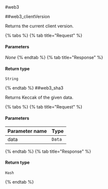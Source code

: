 #web3

##web3\_clientVersion

Returns the current client version. 

{% tabs %}
{% tab title="Request" %}
#### **Parameters**

_None_
{% endtab %}
{% tab title="Response" %}

#### Return type
`String`

{% endtab %}
##web3\_sha3

Returns Keccak of the given data. 

{% tabs %}
{% tab title="Request" %}
#### **Parameters**

| Parameter name | Type |
| :--- | :--- |
| data | `Data` |
{% endtab %}
{% tab title="Response" %}

#### Return type
`Hash`

{% endtab %}
